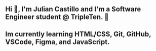 ## Hi 👋, I'm Julian Castillo and I'm a Software Engineer student @ TripleTen. 👋

## Im currently learning HTML/CSS, Git, GitHub, VSCode, Figma, and JavaScript.

<!--
**Jvcastle/Jvcastle** is a ✨ _special_ ✨ repository because its `README.md` (this file) appears on your GitHub profile.

Here are some ideas to get you started:

## Im currently learning HTML/CSS, Git, GitHub, VSCode, Figma, and JavaScript.
- 🌱 I’m currently learning ...
- 👯 I’m looking to collaborate on ...
# 🤔 I'm looking to advance my career and grow into a Full Stack Engineer
- 💬 Ask me about ...
- 📫 How to reach me: ...
- 😄 Pronouns: ...
- ⚡ Fun fact: ...
-->

